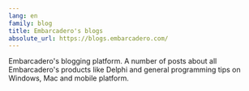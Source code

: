 ```yaml
---
lang: en
family: blog
title: Embarcadero's blogs
absolute_url: https://blogs.embarcadero.com/
---
```

Embarcadero's blogging platform. A number of posts about all Embarcadero's products like Delphi and general programming tips on Windows, Mac and mobile platform.